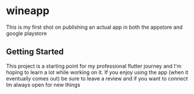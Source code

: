 # wineapp

This is my first shot on publishing an actual app in both the appstore and google playstore

## Getting Started

This project is a starting point for my professional flutter journey and I'm hoping to learn a lot while working on it.
If you enjoy using the app (when it eventually comes out) be sure to leave a review and if you want to connect Im always open for new things
